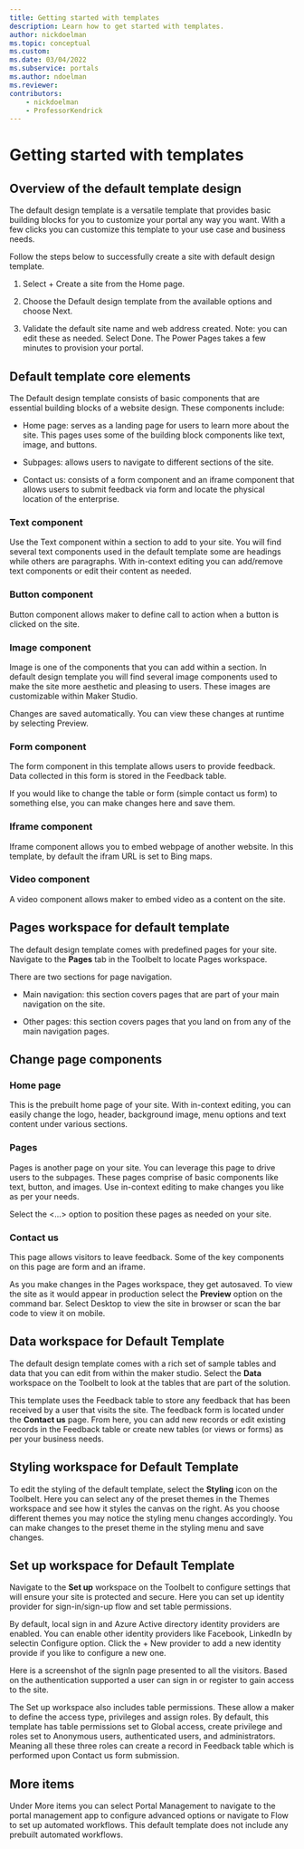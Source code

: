 ```yaml
---
title: Getting started with templates
description: Learn how to get started with templates.
author: nickdoelman
ms.topic: conceptual
ms.custom: 
ms.date: 03/04/2022
ms.subservice: portals
ms.author: ndoelman 
ms.reviewer: 
contributors:
    - nickdoelman
    - ProfessorKendrick
---
```


# Getting started with templates

## Overview of the default template design

The default design template is a versatile template that provides basic building blocks for you to customize your portal any way you want. With a few clicks you can customize this template to your use case and business needs.

Follow the steps below to successfully create a site with default design template.

1. Select + Create a site from the Home page.

1. Choose the Default design template from the available options and choose Next.

1. Validate the default site name and web address created. Note: you can edit these as needed. Select Done. The Power Pages takes a few minutes to provision your portal.

## Default template core elements

The Default design template consists of basic components that are essential building blocks of a website design. 
These components include:

- Home page: serves as a landing page for users to learn more about the site. This pages uses some of the building block components like text, image, and buttons.

-  Subpages: allows users to navigate to different sections of the site.

- Contact us: consists of a form component and an iframe component that allows users to submit feedback via form and locate the physical location of the enterprise.

### Text component

Use the Text component within a section to add to your site. You will find several text components used in the default template some are headings while others are paragraphs. With in-context editing you can add/remove text components or edit their content as needed.

### Button component

Button component allows maker to define call to action when a button is clicked on the site. 

### Image component

Image is one of the components that you can add within a section. In default design template you will find several image components used to make the site more aesthetic and pleasing to users. These images are customizable within Maker Studio.

Changes are saved automatically.  You can view these changes at runtime by selecting Preview.

### Form component

The form component in this template allows users to provide feedback. Data collected in this form is stored in the Feedback table.

If you would like to change the table or form (simple contact us form) to something else, you can make changes here and save them.

### Iframe component

Iframe component allows you to embed webpage of another website. In this template, by default the ifram URL is set to Bing maps.

### Video component

A video component allows maker to embed video as a content on the site.

## Pages workspace for default template

The default design template comes with predefined pages for your site. Navigate to the **Pages** tab in the Toolbelt to locate Pages workspace.

There are two sections for page navigation.

- Main navigation: this section covers pages that are part of your main navigation on the site.

- Other pages: this section covers pages that you land on from any of the main navigation pages.

## Change page components

### Home page

This is the prebuilt home page of your site. With in-context editing, you can easily change the logo, header, background image, menu options and text content under various sections.

### Pages

Pages is another page on your site. You can leverage this page to drive users to the subpages. These pages comprise of basic components like text, button, and images. Use in-context editing to make changes you like as per your needs.

Select the &lt;...&gt; option to position these pages as needed on your site.

### Contact us

This page allows visitors to leave feedback. Some of the key components on this page are form and an iframe.

As you make changes in the Pages workspace, they get autosaved. To view the site as it would appear in production select the **Preview** option on the command bar. Select Desktop to view the site in browser or scan the bar code to view it on mobile.

## Data workspace for Default Template

The default design template comes with a rich set of sample tables and data that you can edit from within the maker studio. Select the **Data** workspace on the Toolbelt to look at the tables that are part of the solution.

This template uses the Feedback table to store any feedback that has been received by a user that visits the site. The feedback form is located under the **Contact us** page. From here, you can add new records or edit existing records in the Feedback table or create new tables (or views or forms) as per your business needs.

## Styling workspace for Default Template

To edit the styling of the default template, select the **Styling** icon on the Toolbelt. Here you can select any of the preset themes in the Themes workspace and see how it styles the canvas on the right. As you choose different themes you may notice the styling menu changes accordingly. You can make changes to the preset theme in the styling menu and save changes.

## Set up workspace for Default Template

Navigate to the **Set up** workspace on the Toolbelt to configure settings that will ensure your site is protected and secure. Here you can set up identity provider for sign-in/sign-up flow and set table permissions.

By default, local sign in and Azure Active directory identity providers are enabled. You can enable other identity providers like Facebook, LinkedIn by selectin Configure option. Click the + New provider to add a new identity provide if you like to configure a new one.

Here is a screenshot of the signIn page presented to all the visitors. Based on the authentication supported a user can sign in or register to gain access to the site.

The Set up workspace also includes table permissions. These allow a maker to define the access type, privileges and assign roles. By default, this template has table permissions set to Global access, create privilege and roles set to Anonymous users, authenticated users, and administrators. Meaning all these three roles can create a record in Feedback table which is performed upon Contact us form submission.

## More items

Under More items you can select Portal Management to navigate to the portal management app to configure advanced options or navigate to Flow to set up automated workflows. This default template does not include any prebuilt automated workflows.

